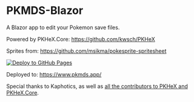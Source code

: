 # PKMDS-Blazor

A Blazor app to edit your Pokemon save files.

Powered by PKHeX.Core: https://github.com/kwsch/PKHeX

Sprites from: https://github.com/msikma/pokesprite-spritesheet

[![Deploy to GitHub Pages](https://github.com/codemonkey85/PKMDS-Blazor/actions/workflows/main.yml/badge.svg)](https://github.com/codemonkey85/PKMDS-Blazor/actions/workflows/main.yml)

Deployed to: https://www.pkmds.app/

Special thanks to Kaphotics, as well as [all the contributors to PKHeX and PKHeX.Core](https://github.com/kwsch/PKHeX/graphs/contributors).
